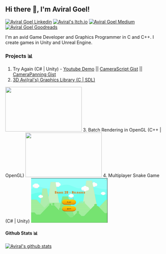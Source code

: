 <h2> Hi there 👋, I'm Aviral Goel! </h2>
    
[![Aviral Goel Linkedin](https://img.shields.io/badge/LinkedIn-0077B5?style=for-the-badge&logo=linkedin&logoColor=white)](https://www.linkedin.com/in/goelaviral/)
[![Aviral's Itch.io](https://img.shields.io/static/v1?style=for-the-badge&message=Itch.io&color=FA5C5C&logo=Itch.io&logoColor=FFFFFF&label=)](https://aviralgoel.itch.io/)
[![Aviral Goel Medium](https://img.shields.io/badge/Medium-000000?style=for-the-badge&logo=medium&logoColor=white)](https://medium.com/@goelaviral)
[![Aviral Goel Goodreads](https://img.shields.io/static/v1?style=for-the-badge&message=Goodreads&color=372213&logo=Goodreads&logoColor=FFFFFF&label=)](https://www.goodreads.com/user/show/11245948-aviral-goel)

<!-- This is using base64 encoded image. If you have a small image, you can upload the base64 version of it :D https://www.base64-image.de/ -->

I'm an avid Game Developer and Graphics Programmer in C and C++. I create games in Unity and Unreal Engine.

### Projects 📊

1. Try Again (C# | Unity) - [Youtube Demo](https://www.youtube.com/watch?v=Id0R-IruQTw) || [CameraScript Gist](https://gist.github.com/aviralgoel/ba882a0843360acf5653a216b429b9a5) || [CameraPanning Gist](https://gist.github.com/aviralgoel/d6ee3b01aac6e7688672947f894bdcc5)
2. [3D Avi(ral's) Graphics Library (C | SDL)](https://github.com/aviralgoel/AviGL)
<img src="https://github.com/aviralgoel/AviGL/blob/master/MyProject/progress/backface_culling.gif" width="240" height="140" />
3. Batch Rendering in OpenGL (C++ | OpenGL)
<img width="240" height="140" src="https://github.com/aviralgoel/Avirals-Graphics-Library/blob/main/1664963919759.gif">
4. Multiplayer Snake Game (C# | Unity)
<img width="240" height="140" src="https://github.com/aviralgoel/Snake-2D-LocalMultiPlayer/blob/main/Assets/Game%20Repo%20Images/demo.gif?raw=true">




#### Github Stats 📊

[![Aviral's github stats](https://github-readme-stats.vercel.app/api?username=aviralgoel)](https://github.com/anuraghazra/github-readme-stats)










